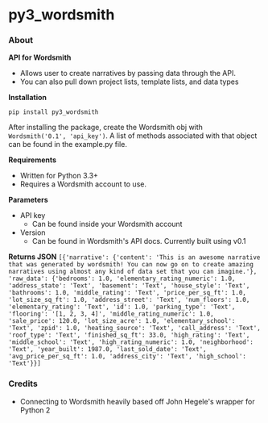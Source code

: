 py3_wordsmith
=========

### About

**API for Wordsmith**

* Allows user to create narratives by passing data through the API.
* You can also pull down project lists, template lists, and data types


**Installation**

```pip install py3_wordsmith```

After installing the package, create the Wordsmith obj with ```Wordsmith('0.1', 'api_key')```. A list of methods associated with that object can be found in the example.py file.

**Requirements**
* Written for Python 3.3+
* Requires a Wordsmith account to use.

**Parameters**
* API key
  - Can be found inside your Wordsmith account
* Version
  - Can be found in Wordsmith's API docs. Currently built using v0.1


**Returns JSON**
```[{'narrative': {'content': 'This is an awesome narrative that was generated by wordsmith! You can now go on to create amazing narratives using almost any kind of data set that you can imagine.'}, 'raw_data': {'bedrooms': 1.0, 'elementary_rating_numeric': 1.0, 'address_state': 'Text', 'basement': 'Text', 'house_style': 'Text', 'bathrooms': 1.0, 'middle_rating': 'Text', 'price_per_sq_ft': 1.0, 'lot_size_sq_ft': 1.0, 'address_street': 'Text', 'num_floors': 1.0, 'elementary_rating': 'Text', 'id': 1.0, 'parking_type': 'Text', 'flooring': '[1, 2, 3, 4]', 'middle_rating_numeric': 1.0, 'sale_price': 120.0, 'lot_size_acre': 1.0, 'elementary_school': 'Text', 'zpid': 1.0, 'heating_source': 'Text', 'call_address': 'Text', 'roof_type': 'Text', 'finished_sq_ft': 33.0, 'high_rating': 'Text', 'middle_school': 'Text', 'high_rating_numeric': 1.0, 'neighborhood': 'Text', 'year_built': 1987.0, 'last_sold_date': 'Text', 'avg_price_per_sq_ft': 1.0, 'address_city': 'Text', 'high_school': 'Text'}}]```


### Credits
* Connecting to Wordsmith heavily based off John Hegele's wrapper for Python 2
